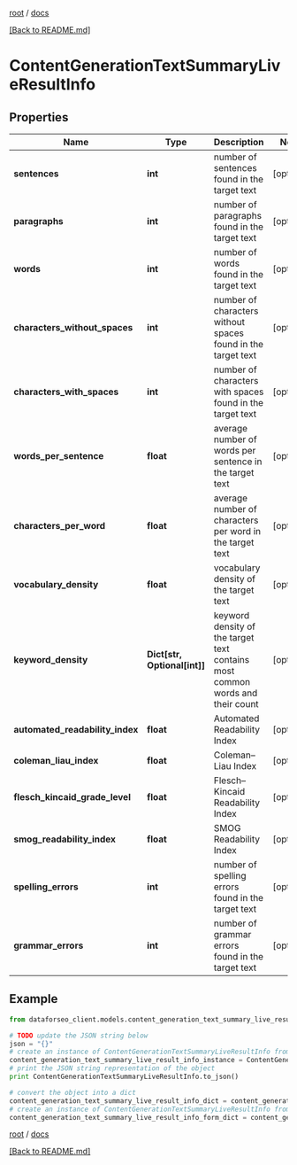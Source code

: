 [root](./../ "root") / [docs](./ "docs")

[[Back to README.md]](./../README.md "[Back to README.md]")

# ContentGenerationTextSummaryLiveResultInfo

## Properties

Name | Type | Description | Notes
------------ | ------------- | ------------- | -------------
**sentences** | **int** | number of sentences found in the target text | [optional]
**paragraphs** | **int** | number of paragraphs found in the target text | [optional]
**words** | **int** | number of words found in the target text | [optional]
**characters_without_spaces** | **int** | number of characters without spaces found in the target text | [optional]
**characters_with_spaces** | **int** | number of characters with spaces found in the target text | [optional]
**words_per_sentence** | **float** | average number of words per sentence in the target text | [optional]
**characters_per_word** | **float** | average number of characters per word in the target text | [optional]
**vocabulary_density** | **float** | vocabulary density of the target text | [optional]
**keyword_density** | **Dict[str, Optional[int]]** | keyword density of the target text contains most common words and their count | [optional]
**automated_readability_index** | **float** | Automated Readability Index | [optional]
**coleman_liau_index** | **float** | Coleman–Liau Index | [optional]
**flesch_kincaid_grade_level** | **float** | Flesch–Kincaid Readability Index | [optional]
**smog_readability_index** | **float** | SMOG Readability Index | [optional]
**spelling_errors** | **int** | number of spelling errors found in the target text | [optional]
**grammar_errors** | **int** | number of grammar errors found in the target text | [optional]

## Example

```python
from dataforseo_client.models.content_generation_text_summary_live_result_info import ContentGenerationTextSummaryLiveResultInfo

# TODO update the JSON string below
json = "{}"
# create an instance of ContentGenerationTextSummaryLiveResultInfo from a JSON string
content_generation_text_summary_live_result_info_instance = ContentGenerationTextSummaryLiveResultInfo.from_json(json)
# print the JSON string representation of the object
print ContentGenerationTextSummaryLiveResultInfo.to_json()

# convert the object into a dict
content_generation_text_summary_live_result_info_dict = content_generation_text_summary_live_result_info_instance.to_dict()
# create an instance of ContentGenerationTextSummaryLiveResultInfo from a dict
content_generation_text_summary_live_result_info_form_dict = content_generation_text_summary_live_result_info.from_dict(content_generation_text_summary_live_result_info_dict)
```

  

[root](./../ "root") / [docs](./ "docs")

[[Back to README.md]](./../README.md "[Back to README.md]")
